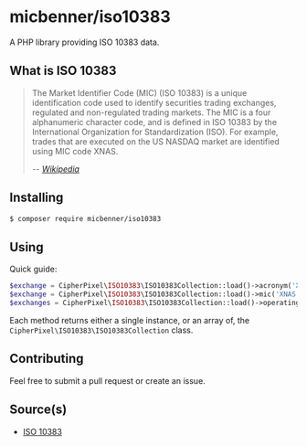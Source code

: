 # micbenner/iso10383

A PHP library providing ISO 10383 data.

## What is ISO 10383

> The Market Identifier Code (MIC) (ISO 10383) is a unique identification code used to identify securities trading exchanges, regulated and non-regulated trading markets. The MIC is a four alphanumeric character code, and is defined in ISO 10383 by the International Organization for Standardization (ISO). For example, trades that are executed on the US NASDAQ market are identified using MIC code XNAS.
>
> *-- [Wikipedia](https://en.wikipedia.org/wiki/Market_Identifier_Code)*

## Installing

``` sh
$ composer require micbenner/iso10383
```

## Using

Quick guide:

``` php
$exchange = CipherPixel\ISO10383\ISO10383Collection::load()->acronym('XNAS');
$exchange = CipherPixel\ISO10383\ISO10383Collection::load()->mic('XNAS');
$exchanges = CipherPixel\ISO10383\ISO10383Collection::load()->operatingMic('XNAS');
```

Each method returns either a single instance, or an array of, the `CipherPixel\ISO10383\ISO10383Collection` class.

## Contributing

Feel free to submit a pull request or create an issue.

## Source(s)

* [ISO 10383](https://www.iso20022.org/market-identifier-codes)
